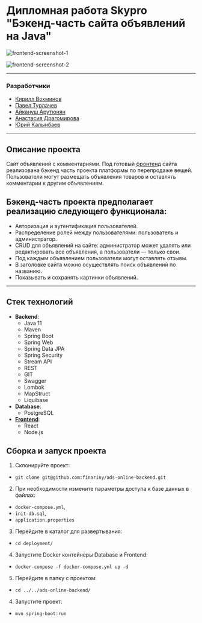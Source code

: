 
# Дипломная работа Skypro "Бэкенд-часть сайта объявлений на Java"

![frontend-screenshot-1](https://github.com/finariny/ads-online-backend/raw/master/src/main/resources/screenshots/frontend-screenshot-1.jpg)  

![frontend-screenshot-2](https://github.com/finariny/ads-online-backend/raw/master/src/main/resources/screenshots/frontend-screenshot-2.jpg)

---
### Разработчики
- [Кирилл Вохминов](https://github.com/KaerLaende)
- [Павел Турлачев](https://github.com/turchev)
- [Айкануш Арутюнян](https://github.com/rafaelovna)
- [Анастасия Драгомирова](https://github.com/finariny)
- [Юрий Калынбаев](https://github.com/YURIYKALYNBAEV)

---
## Описание проекта
Сайт объявлений с комментариями.
Под готовый [фронтенд](https://github.com/BizinMitya/front-react-avito) сайта реализована бэкенд часть проекта платформы по перепродаже вещей.
Пользователи могут размещать объявления товаров и оставлять комментарии к другим объявлениям.

## Бэкенд-часть проекта предполагает реализацию следующего функционала:

- Авторизация и аутентификация пользователей.
- Распределение ролей между пользователями: пользователь и администратор.
- CRUD для объявлений на сайте: администратор может удалять или редактировать все объявления, а пользователи — только свои.
- Под каждым объявлением пользователи могут оставлять отзывы.
- В заголовке сайта можно осуществлять поиск объявлений по названию.
- Показывать и сохранять картинки объявлений.

---
## Стек технологий
* **Backend**:
    - Java 11
    - Maven
    - Spring Boot
    - Spring Web
    - Spring Data JPA
    - Spring Security
    - Stream API
    - REST
    - GIT
    - Swagger
    - Lombok
    - MapStruct
    - Liquibase
* **Database**:
    - PostgreSQL    
* **[Frontend](https://github.com/BizinMitya/front-react-avito)**:
    - React
    - Node.js

## Сборка и запуск проекта

1. Склонируйте проект:
* `git clone git@github.com:finariny/ads-online-backend.git`
2. При необходимости измените параметры доступа к базе данных в файлах:
* `docker-compose.yml`, 
* `init-db.sql`, 
* `application.properties`  
3. Перейдите в каталог для развертывания:
* `cd deployment/`
4. Запустите Docker контейнеры Database и Frontend:
* `docker-compose -f docker-compose.yml up -d`
5. Перейдите в папку с проектом:
*  `cd ../../ads-online-backend/`
4. Запустите проект:
* `mvn spring-boot:run`

